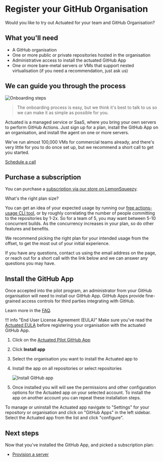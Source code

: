 # Register your GitHub Organisation

Would you like to try out Actuated for your team and GitHub Organisation?

## What you'll need

* A GitHub organisation
* One or more public or private repositories hosted in the organisation
* Administrative access to install the actuated GitHub App
* One or more bare-metal servers or VMs that support nested virtualisation (if you need a recommendation, just ask us)

## We can guide you through the process

![Onboarding steps](/images/onboarding-steps.png)
> The onboarding process is easy, but we think it's best to talk to us so we can make it as simple as possible for you.

Actuated is a managed service or SaaS, where you bring your own servers to perform GitHub Actions. Just sign up for a plan, install the GitHub App on an organisation, and install the agent on one or more servers.

We've run almost 100,000 VMs for commercial teams already, and there's very little for you to do once set up, but we recommend a short call to get you started.

[Schedule a call](https://forms.gle/8XmpTTWXbZwWkfqT6)

## Purchase a subscription

You can purchase a [subscription via our store on LemonSqueezy](https://openfaas-subscribe.lemonsqueezy.com/checkout/buy/6869822f-d5bd-40be-9b93-c45c25dcf2f1).

What's the right plan size?

You can get an idea of your expected usage by running our [free actions-usage CLI tool](https://github.com/self-actuated/actions-usage), or by roughly correlating the number of people committing to the repositories by 1-2x. So for a team of 5, you may want between 5-10 concurrent builds. As the concurrency increases in your plan, so do other features and benefits.

We recommend picking the right plan for your intended usage from the offset, to get the most out of your initial experience.

If you have any questions, contact us using the email address on the page, or reach out for a short call with the link below and we can answer any questions you may have.

## Install the GitHub App

Once accepted into the pilot program, an administrator from your GitHub organisation will need to install our GitHub App. GitHub Apps provide fine-grained access controls for third parties integrating with GitHub.

Learn more in the [FAQ](faq.md). 

!!! info "End User License Agreement (EULA)"
    Make sure you've read the [Actuated EULA](https://github.com/self-actuated/actuated/blob/master/EULA.md) before registering your organisation with the actuated GitHub App.

1. Click on the [Actuated Pilot GitHub App](https://github.com/apps/actuated-pilot)
2. Click **Install app**
3. Select the organisation you want to install the Actuated app to
4. Install the app on all repositories or select repositories

    ![Install GitHub app](/images/install_github_app.png)

5. Once installed you will will see the permissions and other configuration options for the Actuated app on your selected account. To install the app on another account you can repeat these installation steps.

To manage or uninstall the Actuated app navigate to "Settings" for your repository or organisation and click on "GitHub Apps" in the left sidebar. Select the Actuated app from the list and click "configure".

## Next steps

Now that you've installed the GitHub App, and picked a subscription plan:

* [Provision a server](/provision-server)
